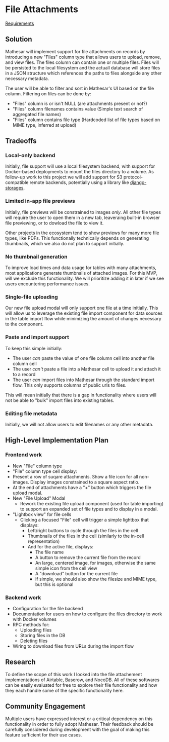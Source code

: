 # File Attachments

[Requirements](../requirements/2025/file-attachments.md)

## Solution

Mathesar will implement support for file attachments on records by introducing a new "Files" column type that allows users to upload, remove, and view files. The files column can contain one or multiple files. Files will be persisted to the local filesystem and the actuall database will store files in a JSON structure which references the paths to files alongside any other necessary metadata.

The user will be able to filter and sort in Mathesar's UI based on the file column. Filtering on files can be done by:

- "Files" column is or isn't NULL (are attachments present or not?)
- "Files" column filenames contains value (Simple text search of aggregated file names)
- "Files" column contains file type (Hardcoded list of file types based on MIME type, inferred at upload)

## Tradeoffs

### Local-only backend

Initially, file support will use a local filesystem backend, with support for Docker-based deployments to mount the files directory to a volume. As follow-up work to this project we will add support for S3 protocol-compatible remote backends, potentially using a library like [django-storages](https://django-storages.readthedocs.io/en/latest/backends/s3_compatible/index.html).

### Limited in-app file previews

Initially, file previews will be constrained to images _only_. All other file types will require the user to open them in a new tab, leaveraing built-in browser file previewing, or to dowload the file to view it.

Other projects in the ecosystem tend to show previews for many more file types, like PDFs. This functionally technically depends on generating thumbnails, which we also do not plan to support initially.

### No thumbnail generation

To improve load times and data usage for tables with many attachments, most applications generate thumbnails of attached images. For this MVP, will we exclude this functionality. We will prioritize adding it in later if we see users encountering performance issues.

### Single-file uploading

Our new file upload modal will only support one file at a time initially. This will allow us to leverage the existing file import component for data sources in the table import flow while minimizing the amount of changes necessary to the component.

### Paste and import support

To keep this simple initially:

- The user _can_ paste the value of one file column cell into another file column cell
- The user _can't_ paste a file into a Mathesar cell to upload it and attach it to a record
- The user _can_ import files into Mathesar through the standard import flow. This only supports columns of public urls to files.

This will mean initially that there is a gap in functionality where users will not be able to "bulk" import files into existing tables.

### Editing file metadata

Initially, we will not allow users to edit filenames or any other metadata.

## High-Level Implementation Plan

### Frontend work

- New "File" column type
- "File" column type cell display:
 - Present a row of suqare attachments. Show a file icon for all non-images. Display images constrained to a square aspect ratio.
 - At the end of attachments have a "+" button which triggers the file upload modal.
- New "File Upload" Modal
  - Rework the existing file upload component (used for table importing) to support an expanded set of file types and to display in a modal.
- "Lightbox view" for file cells
  - Clicking a focused "File" cell will trigger a simple lightbox that displays:
    - Left/right buttons to cycle through the files in the cell
    - Thumbnails of the files in the cell (similarly to the in-cell representation)
    - And for the active file, displays:
      - The file name
      - A button to remove the current file from the record
      - An large, centered image, for images, otherwise the same simple icon from the cell view
      - A "download" button for the current file
      - If simple, we should also show the filesize and MIME type, but this is optional

### Backend work

- Configuration for the file backend
- Documentation for users on how to configure the files directory to work with Docker volumes
- RPC methods for:
  - Uploading files
  - Storing files in the DB
  - Deleting files
- Wiring to download files from URLs during the import flow

## Research

To define the scope of this work I looked into the file attachement implementations of Airtable, Baserow, and NocoDB. All of these softwares can be easily evaluated for free to explore their file functionality and how they each handle some of the specific functionality here.

## Community Engagement

Multiple users have expressed interest or a critical dependency on this functionality in order to fully adopt Mathesar. Their feedback should be carefully considered during development with the goal of making this feature sufficient for their use cases.
